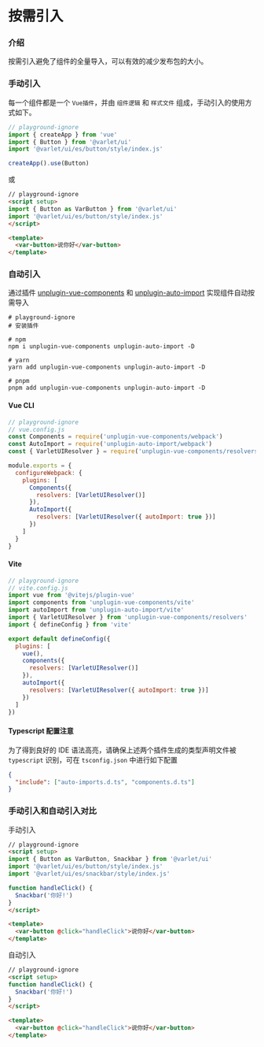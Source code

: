 # 按需引入

### 介绍

按需引入避免了组件的全量导入，可以有效的减少发布包的大小。

### 手动引入

每一个组件都是一个 `Vue插件`，并由 `组件逻辑` 和 `样式文件` 组成，手动引入的使用方式如下。

```js
// playground-ignore
import { createApp } from 'vue'
import { Button } from '@varlet/ui'
import '@varlet/ui/es/button/style/index.js'

createApp().use(Button)
```

或

```html
// playground-ignore
<script setup>
import { Button as VarButton } from '@varlet/ui'
import '@varlet/ui/es/button/style/index.js'
</script>

<template>
  <var-button>说你好</var-button>
</template>
```

### 自动引入

通过插件
[unplugin-vue-components](https://github.com/antfu/unplugin-vue-components) 和 
[unplugin-auto-import](https://github.com/antfu/unplugin-auto-import)
实现组件自动按需导入

```shell
# playground-ignore
# 安装插件

# npm
npm i unplugin-vue-components unplugin-auto-import -D

# yarn
yarn add unplugin-vue-components unplugin-auto-import -D

# pnpm
pnpm add unplugin-vue-components unplugin-auto-import -D
```

#### Vue CLI
```js
// playground-ignore
// vue.config.js
const Components = require('unplugin-vue-components/webpack')
const AutoImport = require('unplugin-auto-import/webpack')
const { VarletUIResolver } = require('unplugin-vue-components/resolvers')

module.exports = {
  configureWebpack: {
    plugins: [
      Components({
        resolvers: [VarletUIResolver()]
      }),
      AutoImport({
        resolvers: [VarletUIResolver({ autoImport: true })]
      })
    ]
  }
}
```

#### Vite

```js
// playground-ignore
// vite.config.js
import vue from '@vitejs/plugin-vue'
import components from 'unplugin-vue-components/vite'
import autoImport from 'unplugin-auto-import/vite'
import { VarletUIResolver } from 'unplugin-vue-components/resolvers'
import { defineConfig } from 'vite'

export default defineConfig({
  plugins: [
    vue(),
    components({
      resolvers: [VarletUIResolver()]
    }),
    autoImport({
      resolvers: [VarletUIResolver({ autoImport: true })]
    })
  ]
})
```

#### Typescript 配置注意

为了得到良好的 IDE 语法高亮，请确保上述两个插件生成的类型声明文件被 `typescript` 识别，可在 `tsconfig.json` 中进行如下配置

```json
{
  "include": ["auto-imports.d.ts", "components.d.ts"]
}
```

### 手动引入和自动引入对比

手动引入

```html
// playground-ignore
<script setup>
import { Button as VarButton, Snackbar } from '@varlet/ui'
import '@varlet/ui/es/button/style/index.js'
import '@varlet/ui/es/snackbar/style/index.js'

function handleClick() {
  Snackbar('你好!')
}
</script>

<template>
  <var-button @click="handleClick">说你好</var-button>
</template>
```

自动引入

```html
// playground-ignore
<script setup>
function handleClick() {
  Snackbar('你好!')
}
</script>

<template>
  <var-button @click="handleClick">说你好</var-button>
</template>
```